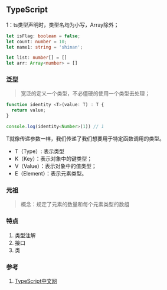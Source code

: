 ## TypeScript



1：ts类型声明时，类型名均为小写，Array除外；

```typescript
let isFlag: boolean = false;
let count: number = 10;
let name1: string = 'shinan';

let list: number[] = []
let arr: Array<number> = []
```

### 泛型
> 宽泛的定义一个类型，不必僵硬的使用一个类型去处理；
``` javascript
function identity <T>(value: T) : T {
  return value;
}

console.log(identity<Number>(1)) // 1
```
T就像传递参数一样，我们传递了我们想要用于特定函数调用的类型。

* T（Type）: 表示类型
* K（Key）：表示对象中的键类型；
* V（Value）：表示对象中的值类型；
* E（Element）：表示元素类型。


### 元祖
> 概念：规定了元素的数量和每个元素类型的数组

### 特点
1. 类型注解
2. 接口
3. 类

### 参考
1. [TypeScript中文网](https://www.tslang.cn/)